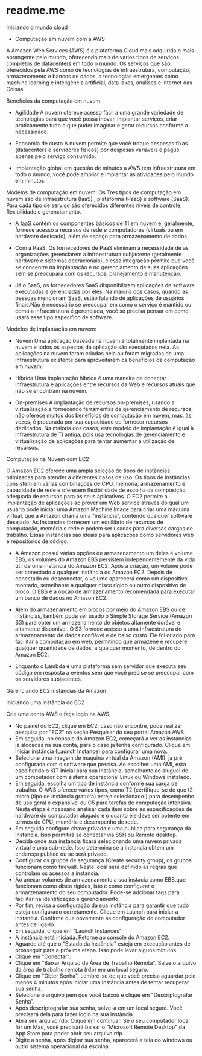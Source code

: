 # readme.me
Iniciando o mundo cloud

- Computação em nuvem com a AWS

A Amazon Web Services (AWS) é a plataforma Cloud mais adquirida e mais abrangente pelo mundo, oferecendo mais de varios tipos de serviços completos de datacenters em todo o mundo.
Os serviços que são oferecidos pela AWS como de tecnologias de infraestrutura, computação, armazenamento e bancos de dados, a tecnologias emergentes como machine learning e inteligência artificial, data lakes, análises e Internet das Coisas.

Benefícios da computação em nuvem

- Agilidade
A nuvem oferece acesso fácil a uma grande variedade de tecnologias para que você possa inovar, implantar serviços, criar praticamente tudo o que puder imaginar e gerar recursos conforme a necessidade.

- Economia de custo
A nuvem permite que você troque despesas fixas (datacenters e servidores físicos) por despesas variáveis e pague apenas pelo serviço consumido. 

- Implantação global em questão de minutos
a AWS tem infraestrutura em todo o mundo, você pode ampliar e implantar as atividades pelo mundo em minutos.

 Modelos de computação em nuvem: Os Tres tipos de computação em nuvem são de infraestrutura  (IaaS) , plataforma (PaaS) e software (SaaS). Para cada tipo de serviço são oferecidos diferentes niveis de controle, flexibilidade e gerenciamento.

 - A IaaS contém os componentes básicos de TI em nuvem e, geralmente, fornece acesso a recursos de rede e computadores (virtuais ou em hardware dedicado), além de espaço para armazenamento de dados.

- Com a PaaS, Os fornecedores de PaaS eliminam a necessidade de as organizações gerenciarem a infraestrutura subjacente (geralmente hardware e sistemas operacionais), e essa integração permite que você se concentre na implantação e no gerenciamento de suas aplicações sem se preocupara com os recursos, planejamento e manutenção.

- Já o SaaS, os fornecedores SaaS disponibilizam aplicações de software executadas e gerenciadas por eles. Na maioria dos casos, quando as pessoas mencionam SaaS, estão falando de aplicações de usuários finais.Não é necessário se preocupar em como o serviço é mantido ou como a infraestrutura é gerenciada, você só precisa pensar em como usará esse tipo específico de software.

Modelos de implantação em nuvem:

- Nuvem
 Uma aplicação baseada na nuvem é totalmente implantada na nuvem e todos os aspectos da aplicação são executados nela. As aplicações na nuvem foram criadas nela ou foram migradas de uma infraestrutura existente para aproveitarem os benefícios da computação em nuvem.
 
- Híbrida
Uma implantação híbrida é uma maneira de conectar infraestrutura e aplicações entre recursos da Web e recursos atuais que não se encontram na nuvem.

- On-premises
A implantação de recursos on-premises, usando a virtualização e fornecendo ferramentas de gerenciamento de recursos, não oferece muitos dos benefícios de computação em nuvem, mas, às vezes, é procurada por sua capacidade de fornecer recursos dedicados. Na maioria dos casos, este modelo de implantação é igual à infraestrutura de TI antiga, pois usa tecnologias de gerenciamento e virtualização de aplicações para tentar aumentar a utilização de recursos.

Computação na Nuvem com EC2

O Amazon EC2 oferece uma ampla seleção de tipos de instâncias otimizadas para atender a diferentes casos de uso. Os tipos de instâncias consistem em várias combinações de CPU, memória, armazenamento e capacidade de rede e oferecem flexibilidade de escolha da composição adequada de recursos para os seus aplicativos.
O EC2 permite a implantação de aplicações ao prover um Web service através do qual um usuário pode iniciar uma Amazon Machine Image para criar uma máquina virtual, que a Amazon chama uma "instância", contendo qualquer software desejado.
As Instancias fornecem um equilíbrio de recursos de computação, memória e rede e podem ser usadas para diversas cargas de trabalho. Essas instâncias são ideais para aplicações como servidores web e repositórios de código. 

- A Amazon possui várias opções de armazenamento um deles é volume EBS, os volumes do Amazon EBS persistem independentemente da vida útil de uma instância do Amazon EC2. Após a criação, um volume pode ser conectado a qualquer instância do Amazon EC2. Depois de conectado ou desconectar, o volume aparecerá como um dispositivo montado, semelhante a qualquer disco rígido ou outro dispositivo de bloco. O EBS é a opção de armazenamento recomendada para executar um banco de dados no Amazon EC2.

- Além do armazenamento em blocos por meio do Amazon EBS ou de instâncias, também pode ser usado o Simple Storage Service (Amazon S3) para obter um armazenamento de objetos altamente durável e altamente disponível. O S3 fornece acesso a uma infraestrutura de armazenamento de dados confiável e de baixo custo. Ele foi criado para facilitar a computação em web, permitindo que armazene e recupere qualquer quantidade de dados, a qualquer momento, de dentro do Amazon EC2.

- Enquanto o Lambda é uma plataforma sem servidor que executa seu código em resposta a eventos sem que você precise se preocupar com os servidores subjacentes.
  
Gerenciando EC2 instâncias da Amazon

Iniciando uma instância do EC2

Crie uma conta AWS e faça login na AWS.

- No painel do EC2, clique em EC2, caso não encontre, pode realizar pesquisa por "EC2" na seção Pesquisar do seu portal Amazon AWS.
- Em seguida, no console do Amazon EC2,  começará a ver as instancias ja alocadas na sua conta, para o caso ja tenha configurado. Clique em iniciar instância (Launch Instance) para configurar uma nova.
- Selecione uma imagem de maquina virtual da Amazon (AMI), ja pré configurada com o software que precisa. Ao escolher uma AMI, está escolhendo o KIT Inicial para sua instância, semelhante ao aluguel de um computador com sistema operacional Linux ou Windows instalado.
 - Em seguida, escolha um tipo de instância conforme sua carga de trabalho. O AWS oferece vários tipos, como T2 (certifique-se de que t2 micro (tipo de instância gratuita) esteja selecionado.) para desempenho de uso geral e expansível ou C5 para tarefas de computação intensiva. Nesta etapa é ncessario analisar cada item sobre as especificações de hardware do computador alugado e o quanto ele deve ser potente em termos de CPU, memória e desempenho de rede.
- Em seguida configure chave privada e uma publica para segurança da instancia. Isso permitirá se conectar via SSH ou Remote desktop.
- Decida onde sua instancia ficará selecionando uma nuvem privada virtual e uma sub-rede. Isso determina se a instancia obtem um endereço publico ou se será privado.
- Configurar os grupos de segurança (Create security group), os grupos funcionam como firewall. Neste local será definido as regras que controlam os acessos a instancia.
- Ao anexar volumes de armazenamento a sua instacia como EBS,que funcionam como disco rigidos, isto é como configurar o armarzenamento do seu computador. Pode-se adcionar tags para facilitar na identificação e gerenciamento.
- Por fim, revisa a configuração da sua instância para garantir que tudo esteja configurado corretamente. Clique em Launch para iniciar a instancia. Confirme que novamente as configuração do computador antes de liga-lo.
- Em seguida, clique em "Launch Instances"
- A instância está iniciada. Retorne ao console do Amazon EC2.
- Aguarde até que o "Estado da Instância" esteja em execução antes de prosseguir para a próxima etapa. Isso pode levar alguns minutos.
- Clique em "Conectar".
- Clique em "Baixar Arquivo da Área de Trabalho Remota". Salve o arquivo da área de trabalho remota (rdp) em um local seguro.
- Clique em "Obter Senha". Lembre-se de que você precisa aguardar pelo menos 4 minutos após iniciar uma instância antes de tentar recuperar sua senha.
- Selecione o arquivo pem que você baixou e clique em "Descriptografar Senha".
- Após descriptografar sua senha, salve-a em um local seguro. Você precisará dela para fazer login na sua instância.
- Abra seu arquivo rdp. Clique em continuar. Se o seu computador local for um Mac, você precisará baixar o "Microsoft Remote Desktop" da App Store para poder abrir seu arquivo rdp.
- Digite a senha, após digitar sua senha, aparecerá a tela do windows ou outro sistema operacional da escolha.
  
  
